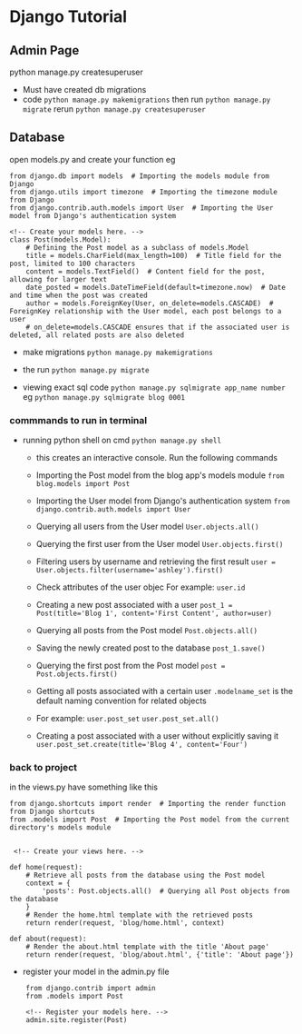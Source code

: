 # Django Tutorial

## Admin Page
python manage.py createsuperuser

- Must have created db migrations
- code
  ```python manage.py makemigrations```
  then run
  ```python manage.py migrate```
  rerun
  ```python manage.py createsuperuser```

## Database
open models.py and create your function eg

```
from django.db import models  # Importing the models module from Django
from django.utils import timezone  # Importing the timezone module from Django
from django.contrib.auth.models import User  # Importing the User model from Django's authentication system

<!-- Create your models here. -->
class Post(models.Model):
    # Defining the Post model as a subclass of models.Model
    title = models.CharField(max_length=100)  # Title field for the post, limited to 100 characters
    content = models.TextField()  # Content field for the post, allowing for larger text
    date_posted = models.DateTimeField(default=timezone.now)  # Date and time when the post was created
    author = models.ForeignKey(User, on_delete=models.CASCADE)  # ForeignKey relationship with the User model, each post belongs to a user
    # on_delete=models.CASCADE ensures that if the associated user is deleted, all related posts are also deleted
```

- make migrations
  ```python manage.py makemigrations```
- the run
    ```python manage.py migrate```

- viewing exact sql code
```python manage.py sqlmigrate app_name number```
eg
```python manage.py sqlmigrate blog 0001```

### commmands to run in terminal
- running python shell on cmd
   ```python manage.py shell```

   - this creates an interactive console. Run the following commands
   - Importing the Post model from the blog app's models module 
    ```from blog.models import Post```

    - Importing the User model from Django's authentication system
    ```from django.contrib.auth.models import User```

    - Querying all users from the User model
    ```User.objects.all()```

    - Querying the first user from the User model 
    ```User.objects.first()```

    - Filtering users by username and retrieving the first result
    ```user = User.objects.filter(username='ashley').first()```

    - Check attributes of the user objec
        For example: ```user.id```

    - Creating a new post associated with a user
    ```post_1 = Post(title='Blog 1', content='First Content', author=user)```

    - Querying all posts from the Post model
    ```Post.objects.all()```

    - Saving the newly created post to the database
    ```post_1.save()```

    - Querying the first post from the Post model
    ```post = Post.objects.first()```

    - Getting all posts associated with a certain user
    ```.modelname_set``` is the default naming convention for related objects
    - For example: ```user.post_set```
    ```user.post_set.all()```

    - Creating a post associated with a user without explicitly saving it
    ```user.post_set.create(title='Blog 4', content='Four')```


### back to project
in the views.py have something like this

```
from django.shortcuts import render  # Importing the render function from Django shortcuts
from .models import Post  # Importing the Post model from the current directory's models module


 <!-- Create your views here. -->

def home(request):
    # Retrieve all posts from the database using the Post model
    context = {
        'posts': Post.objects.all()  # Querying all Post objects from the database
    }
    # Render the home.html template with the retrieved posts
    return render(request, 'blog/home.html', context)

def about(request):
    # Render the about.html template with the title 'About page'
    return render(request, 'blog/about.html', {'title': 'About page'})
```
- register your model in the admin.py file
```
    from django.contrib import admin
    from .models import Post

    <!-- Register your models here. -->
    admin.site.register(Post)
```
